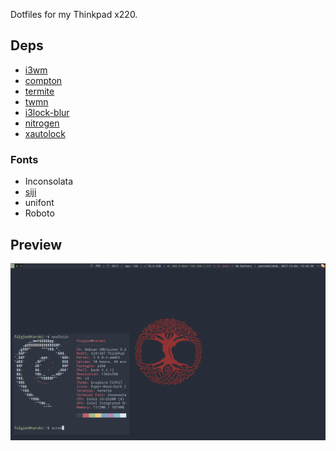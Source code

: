 Dotfiles for my Thinkpad x220.

## Deps
* [i3wm](https://i3wm.org/)
* [compton](https://github.com/chjj/compton)
* [termite](https://github.com/thestinger/termite)
* [twmn](https://github.com/sboli/twmn)
* [i3lock-blur](https://github.com/karulont/i3lock-blur)
* [nitrogen](https://github.com/l3ib/nitrogen)
* [xautolock](https://github.com/l0b0/xautolock)
### Fonts
* Inconsolata
* [siji](https://github.com/fauno/siji)
* unifont
* Roboto

## Preview

![dotfiles preview](https://github.com/rszczers/dotfiles/raw/master/tmp/scrot.png)
